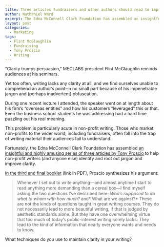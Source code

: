 ```yaml
---
title: Three articles fundraisers and other authors should read to improve their writing
author: Nathaniel Ward
excerpt: The Edna McConnell Clark Foundation has assembled an insightful and highly amusing series of three articles by Tony Proscio to help non-profit writers identify and root out jargon and improve clarity.
layout: post
categories:
  - Marketing
tags:
  - Flint McGlaughlin
  - Fundraising
  - Tony Proscio
  - Writing
---
```

“Clarity trumps persuasion,” MECLABS president Flint McGlaughlin reminds audiences at his seminars.

Yet too often, writing lacks any clarity at all, and we find ourselves unable to comprehend an author’s point–in no small part because of his impenetrable jargon and (perhaps inadvertent) obfuscation.

During one recent lecture I attended, the speaker went on at length about his firm’s “overseas entities” and how his customers “leveraged” this or that. Even the business school students he was addressing had a hard time puzzling out his real meaning.

This problem is particularly acute in non-profit writing. Those who market non-profits to the wider world, including fundraisers, often fall into the trap of writing material their audiences fail to understand.

Fortunately, the Edna McConnell Clark Foundation has assembled [an insightful and highly amusing series of three articles by Tony Proscio][1] to help non-profit writers (and anyone else) identify and root out jargon and improve clarity.

[In the third and final booklet][2] (link in PDF), Proscio synthesizes his argument:

> Whenever I set out to write anything—and almost anytime I start to read anything more demanding than a cereal box—I ﬁnd myself asking the two questions I’ve described here: *Who’s supposed to do what to whom with how much?* and* What are we against?* These are not the kinds of questions taught in great writing courses. They do not necessarily lead to more beautiful writing, if that is judged by aesthetic standards alone. But they have one overwhelming virtue that too much of today’s public-interest writing sorely lacks: They lead to the kind of information that nearly everyone wants and needs to know.

What techniques do you use to maintain clarity in your writing?

 [1]: http://www.emcf.org/publications/other-resources/
 [2]: http://www.emcf.org/fileadmin/user/PDF/Other_Resources/jargon_whenwordsfail.pdf
